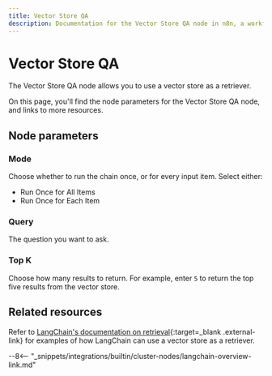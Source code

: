 ```yaml
---
title: Vector Store QA
description: Documentation for the Vector Store QA node in n8n, a workflow automation platform. Includes details of operations and configuration, and links to examples and credentials information.
---
```


# Vector Store QA

The Vector Store QA node allows you to use a vector store as a retriever.

On this page, you'll find the node parameters for the Vector Store QA node, and links to more resources.

<!--
!!! note "Examples and templates"
	For usage examples and templates to help you get started, refer to n8n's [LangChain integrations](https://n8n.io/integrations/langchain/){:target=_blank .external-link} page.
-->
	
## Node parameters

### Mode

Choose whether to run the chain once, or for every input item. Select either:

* Run Once for All Items
* Run Once for Each Item

### Query

The question you want to ask.

### Top K

Choose how many results to return. For example, enter `5` to return the top five results from the vector store.

## Related resources

<!--
View [example workflows and related content](https://n8n.io/integrations/langchain/){:target=_blank .external-link} on n8n's website.
-->

Refer to [LangChain's documentation on retrieval](https://js.langchain.com/docs/modules/chains/popular/vector_db_qa){:target=_blank .external-link} for examples of how LangChain can use a vector store as a retriever.

--8<-- "_snippets/integrations/builtin/cluster-nodes/langchain-overview-link.md"
